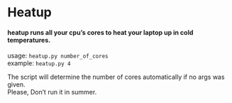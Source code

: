 <h1><a id="Heatup_0"></a>Heatup</h1>
<h4><a id="heatup_runs_all_your_cpus_cores_to_heat_your_laptop_up_in_cold_temperatures_1"></a>heatup runs all your cpu’s cores to heat your laptop up in cold temperatures.</h4>
<p>usage: <code>heatup.py number_of_cores</code><br>
example: <code>heatup.py 4</code></p>
<p>The script will determine the number of cores automatically if no args was given.<br>
Please, Don’t run it in summer.</p>
